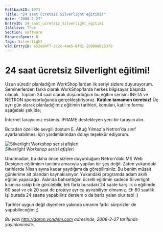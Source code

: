 ```yaml
---
FallbackID: 1971
Title: "24 saat ücretsiz Silverlight eğitimi!"
date: "2008-2-27"
EntryID: 24_saat_ucretsiz_Silverlight_egitimi
IsActive: True
Section: software
MinutesSpent: 0
Tags: Silverlight
old.EntryID: e52a84f7-3c2c-4ae5-8fd1-2b998eb25378
---
```

# 24 saat ücretsiz Silverlight eğitimi!
Uzun süredir planladığım WorkShop'lardan ilk seriyi sizlere duyuruyorum.
Seminerlerden farklı olarak WorkShop'larda herkes bilgisayar başında
olacak. Toplam 24 saat olarak düşündüğüm bu eğitim serisini INETA ve
NETRON sponsorluğunda gerçekleştiriyoruz. **Katılım tamamen ücretsiz!**
Üç ayrı gün olarak planladığımız eğitimin tarihleri, konuları, katılım
formu aşağıdaki şekilde;

İnternet tarayıcınız eskimiş. IFRAME destekleyen yeni bir tarayıcı alın.

Buradan özellikle sevgili dostum E. Altuğ Yılmaz'a Netron'da sınıf
ayarlanabilmesi için yardımlarından dolayı teşekkür ediyorum.

![Silverlight Workshop serisi
afişleri](media/24_saat_ucretsiz_Silverlight_egitimi/27022008_1.jpg)\
*Silverlight Workshop serisi afişleri*

Unutmadan, bu daha önce sizlere duyurduğum Netron'daki MS Web Designer
eğitiminin tanıtımı amacıyla yapılan bir şey değil. Zaten yukarıdaki
tarihlerde Nisan ayına kadar yaydığımı da görebilirsiniz. Bu benim
müsait günlerime ait plandan kaynaklanıyor. Yukarıdaki programda adam
akıllı eğitim yapacağız. Aslında bahsettiğim ücretli eğitimin sadece
Silverlight kısmına rakip bile görülebilir, tek farkı buradaki 24 saate
karşılık o eğitimde 60 saat ve ek 20 saat de projeye ayrıca ayırabiliyor
olmamız. Eh 80 saatlik işi burada 24 saatte yapabiliriz dersem o da
bariz yalan olur tabi :)

Tarihler uygun değil diyenlere yakında umarım farklı sürprizler de
yapabileceğim ;)



*Bu yazi http://daron.yondem.com adresinde, 2008-2-27 tarihinde yayinlanmistir.*
